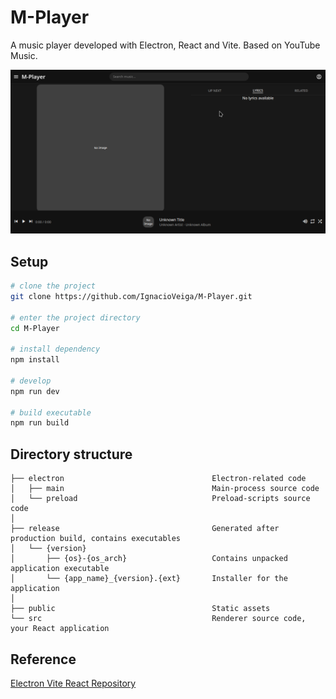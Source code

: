 # M-Player
A music player developed with Electron, React and Vite. Based on YouTube Music.

![Screenshot](image.png)

## Setup

```sh
# clone the project
git clone https://github.com/IgnacioVeiga/M-Player.git

# enter the project directory
cd M-Player

# install dependency
npm install

# develop
npm run dev

# build executable
npm run build
```

## Directory structure
```tree
├── electron                                 Electron-related code
│   ├── main                                 Main-process source code
│   └── preload                              Preload-scripts source code
│
├── release                                  Generated after production build, contains executables
│   └── {version}
│       ├── {os}-{os_arch}                   Contains unpacked application executable
│       └── {app_name}_{version}.{ext}       Installer for the application
│
├── public                                   Static assets
└── src                                      Renderer source code, your React application
```

## Reference
[Electron Vite React Repository](https://github.com/electron-vite/electron-vite-react/)
